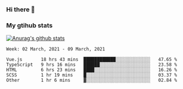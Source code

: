 ### Hi there 👋

### My gtihub stats

[![Anurag's github stats](https://github-readme-stats.vercel.app/api?username=gaozhidong)](https://github.com/gaozhidong/github-readme-stats)

<!--START_SECTION:waka-->
```text
Week: 02 March, 2021 - 09 March, 2021

Vue.js       18 hrs 43 mins  ████████████░░░░░░░░░░░░░   47.65 % 
TypeScript   9 hrs 16 mins   ██████░░░░░░░░░░░░░░░░░░░   23.58 % 
HTML         6 hrs 23 mins   ████░░░░░░░░░░░░░░░░░░░░░   16.26 % 
SCSS         1 hr 19 mins    █░░░░░░░░░░░░░░░░░░░░░░░░   03.37 % 
Other        1 hr 6 mins     ▓░░░░░░░░░░░░░░░░░░░░░░░░   02.84 % 
```
<!--END_SECTION:waka-->
